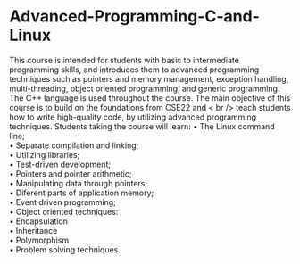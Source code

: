 # Advanced-Programming-C-and-Linux
This course is intended for students with basic to intermediate programming skills, and introduces them to advanced programming techniques such as pointers and memory management, exception handling, multi-threading, object oriented programming, and generic programming. The C++ language is used throughout the course.
The main objective of this course is to build on the foundations from CSE22 and < br /> 
teach students how to write high-quality code, by utilizing advanced programming
techniques. Students taking the course will learn:
• The Linux command line;<br />
• Separate compilation and linking;<br />
• Utilizing libraries;<br />
• Test-driven development;<br />
• Pointers and pointer arithmetic;<br />
• Manipulating data through pointers;<br />
• Diferent parts of application memory; <br />
• Event driven programming;<br />
• Object oriented techniques:<br />
• Encapsulation<br />
• Inheritance<br />
• Polymorphism<br />
• Problem solving techniques.<br />
